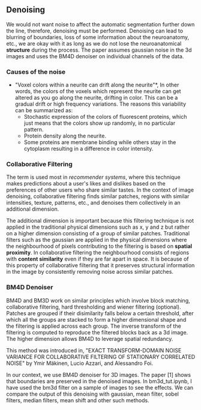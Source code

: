 ## Denoising

We would not want noise to affect the automatic segmentation further down the line, therefore, denoising must be performed. Denoising can lead to blurring of boundaries, loss of some information about the neuroanatomy, etc., we are okay with it as long as we do not lose the neuroanatomical **structure** during the process. The paper assumes gaussian noise in the 3d images and uses the BM4D denoiser on individual channels of the data. 

### Causes of the noise

- "Voxel colors within a neurite can drift along the neurite"*, In other words, the colors of the voxels which represent the neurite can get altered as you go along the neurite, drifting in color. This can be a gradual drift or high frequency variations. The reasons this variability can be summarized as:
  - Stochastic expression of the colors of fluorescent proteins, which just means that the colors show up randomly, in no particular pattern.
  - Protein density along the neurite.
  - Some proteins are membrane binding while others stay in the cytoplasm resulting in a difference in color intensity.

### Collaborative Filtering

The term is used most in *recommender systems*, where this technique makes predictions about a user's likes and dislikes based on the preferences of other users who share similar tastes. In the context of image denoising, collaborative filtering finds similar patches, regions with similar intensities, texture, patterns, etc., and denoises them collectively in an additional dimension. 

The additional dimension is important because this filtering technique is not applied in the traditional physical dimensions such as x, y and z but rather on a higher dimension consisting of a group of similar patches. Traditional filters such as the gaussian are applied in the physical dimensions where the neighbourhood of pixels contributing to the filtering is based on **spatial proximity**. In collaborative filtering the neighbourhood consists of regions with **content similarity** even if they are far apart in space. It is because of this property of collaborative filtering that it preserves structural information in the image by consistently removing noise across similar patches.

### BM4D Denoiser

BM4D and BM3D work on similar principles which involve block matching, collaborative filtering, hard thresholding and wiener filtering (optional). Patches are grouped if their disimilarity falls below a certain threshold, after which all the groups are stacked to form a higher dimensional shape and the filtering is applied across each group. The inverse transform of the filtering is computed to reproduce the filtered blocks back as a 3d image. The higher dimension allows BM4D to leverage spatial redundancy. 

This method was introduced in, "EXACT TRANSFORM-DOMAIN NOISE VARIANCE FOR COLLABORATIVE FILTERING OF STATIONARY CORRELATED NOISE" by Ymir Mäkinen, Lucio Azzari, and Alessandro Foi. 

In our context, we use BM4D denoiser for 3D images. The paper [1] shows that boundaries are preserved in the denoised images. In bm3d_tut.ipynb, I have used the bm3d filter on a sample of images to see the effects. We can compare the output of this denoising with gaussian, mean filter, sobel filters, median filters, mean shift and other such methods. 

